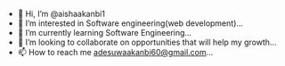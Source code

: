 - 👋 Hi, I’m @aishaakanbi1
- 👀 I’m interested in Software engineering(web development)...
- 🌱 I’m currently learning Software Engineering...
- 💞️ I’m looking to collaborate on opportunities that will help my growth...
- 📫 How to reach me adesuwaakanbi60@gmail.com...

<!---
aishaakanbi1/aishaakanbi1 is a ✨ special ✨ repository because its `README.md` (this file) appears on your GitHub profile.
You can click the Preview link to take a look at your changes.
--->
